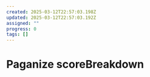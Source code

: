 ```yaml
---
created: 2025-03-12T22:57:03.198Z
updated: 2025-03-12T22:57:03.192Z
assigned: ""
progress: 0
tags: []
---
```


# Paganize scoreBreakdown

